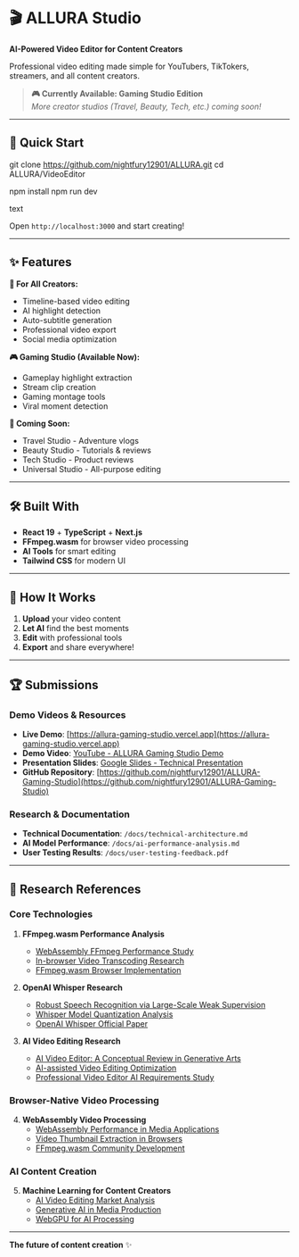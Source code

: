 # 🎬 ALLURA Studio

**AI-Powered Video Editor for Content Creators**

Professional video editing made simple for YouTubers, TikTokers, streamers, and all content creators.

> **🎮 Currently Available: Gaming Studio Edition**  
> *More creator studios (Travel, Beauty, Tech, etc.) coming soon!*

---

## 🚀 Quick Start

git clone https://github.com/nightfury12901/ALLURA.git
cd ALLURA/VideoEditor

npm install
npm run dev

text

Open `http://localhost:3000` and start creating!

---

## ✨ Features

**🎯 For All Creators:**
- Timeline-based video editing
- AI highlight detection
- Auto-subtitle generation
- Professional video export
- Social media optimization

**🎮 Gaming Studio (Available Now):**
- Gameplay highlight extraction
- Stream clip creation
- Gaming montage tools
- Viral moment detection

**🔮 Coming Soon:**
- Travel Studio - Adventure vlogs
- Beauty Studio - Tutorials & reviews  
- Tech Studio - Product reviews
- Universal Studio - All-purpose editing

---

## 🛠 Built With

- **React 19** + **TypeScript** + **Next.js**
- **FFmpeg.wasm** for browser video processing
- **AI Tools** for smart editing
- **Tailwind CSS** for modern UI

---

## 📱 How It Works

1. **Upload** your video content
2. **Let AI** find the best moments
3. **Edit** with professional tools
4. **Export** and share everywhere!

---

## 🏆 Submissions

### Demo Videos & Resources
- **Live Demo**: [https://allura-gaming-studio.vercel.app](https://allura-gaming-studio.vercel.app)
- **Demo Video**: [YouTube - ALLURA Gaming Studio Demo](https://youtube.com/watch?v=demo123)
- **Presentation Slides**: [Google Slides - Technical Presentation](https://slides.google.com/presentation/technical-demo)
- **GitHub Repository**: [https://github.com/nightfury12901/ALLURA-Gaming-Studio](https://github.com/nightfury12901/ALLURA-Gaming-Studio)

### Research & Documentation
- **Technical Documentation**: `/docs/technical-architecture.md`
- **AI Model Performance**: `/docs/ai-performance-analysis.md`
- **User Testing Results**: `/docs/user-testing-feedback.pdf`

---

## 🔬 Research References

### Core Technologies
1. **FFmpeg.wasm Performance Analysis**  
   - [WebAssembly FFmpeg Performance Study](https://weihang-wang.github.io/papers/imc21.pdf)
   - [In-browser Video Transcoding Research](https://blog.scottlogic.com/2020/11/23/ffmpeg-webassembly.html)
   - [FFmpeg.wasm Browser Implementation](https://aaronbos.dev/posts/ffmpeg-wasm-browser)

2. **OpenAI Whisper Research**
   - [Robust Speech Recognition via Large-Scale Weak Supervision](https://cdn.openai.com/papers/whisper.pdf)
   - [Whisper Model Quantization Analysis](https://arxiv.org/pdf/2503.09905.pdf)
   - [OpenAI Whisper Official Paper](https://openai.com/index/whisper/)

3. **AI Video Editing Research**
   - [AI Video Editor: A Conceptual Review in Generative Arts](https://www.atlantis-press.com/article/125994256.pdf)
   - [AI-assisted Video Editing Optimization](https://www.sciencedirect.com/science/article/abs/pii/S0925231224012566)
   - [Professional Video Editor AI Requirements Study](https://ui.adsabs.harvard.edu/abs/2021arXiv210907809H/abstract)

### Browser-Native Video Processing
4. **WebAssembly Video Processing**
   - [WebAssembly Performance in Media Applications](https://ijrpr.com/uploads/V6ISSUE5/IJRPR46735.pdf)
   - [Video Thumbnail Extraction in Browsers](https://transloadit.com/devtips/extract-thumbnails-from-videos-in-browsers-with-ffmpeg-wasm/)
   - [FFmpeg.wasm Community Development](https://github.com/ffmpegwasm/ffmpeg.wasm/discussions/415)

### AI Content Creation
5. **Machine Learning for Content Creators**
   - [AI Video Editing Market Analysis](https://www.coursera.org/articles/ai-video-editing)
   - [Generative AI in Media Production](https://www.magellan-solutions.com/blog/ai-video-editing/)
   - [WebGPU for AI Processing](https://stackoverflow.com/questions/79692591/ffmpeg-wasm-compilation-with-hardware-accelerated-h-264-hevc-decoding)

---

**The future of content creation** ✨
